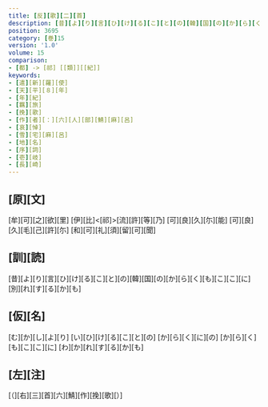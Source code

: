 ```yaml
---
title: [反][歌][二][首]
description: [昔][よ][り][言][ひ][け][る][こ][と][の][韓][国][の][か][ら][く][も][こ][こ][に][別][れ][す][る][か][も]
position: 3695
category: [巻]15
version: '1.0'
volume: 15
comparison:
- [都] -> [祁] [[類]][[紀]]
keywords:
- [遣][新][羅][使]
- [天][平][８][年]
- [年][紀]
- [羈][旅]
- [挽][歌]
- [作][者][：][六][人][部][鯖][麻][呂]
- [哀][悼]
- [雪][宅][麻][呂]
- [地][名]
- [序][詞]
- [壱][岐]
- [長][崎]
---
```


## [原][文]

[牟][可][之][欲][里] [伊][比]<[祁]>[流][許][等][乃] [可][良][久][尓][能] [可][良][久][毛][己][許][尓] [和][可][礼][須][留][可][聞]

## [訓][読]

[昔][よ][り][言][ひ][け][る][こ][と][の][韓][国][の][か][ら][く][も][こ][こ][に][別][れ][す][る][か][も]

## [仮][名]

[む][か][し][よ][り] [い][ひ][け][る][こ][と][の] [か][ら][く][に][の] [か][ら][く][も][こ][こ][に] [わ][か][れ][す][る][か][も]

## [左][注]

[（][右][三][首][六][鯖][作][挽][歌][）]
